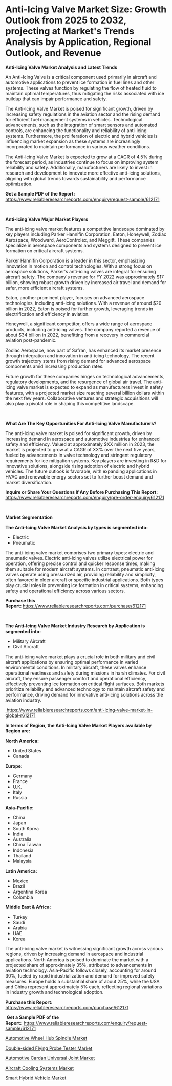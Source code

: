 <p><h1>Anti-Icing Valve Market Size: Growth Outlook from 2025 to 2032, projecting at Market's Trends Analysis by Application, Regional Outlook, and Revenue</h1></p><p><strong>Anti-Icing Valve Market Analysis and Latest Trends</strong></p>
<p><p>An Anti-Icing Valve is a critical component used primarily in aircraft and automotive applications to prevent ice formation in fuel lines and other systems. These valves function by regulating the flow of heated fluid to maintain optimal temperatures, thus mitigating the risks associated with ice buildup that can impair performance and safety.</p><p>The Anti-Icing Valve Market is poised for significant growth, driven by increasing safety regulations in the aviation sector and the rising demand for efficient fuel management systems in vehicles. Technological advancements, such as the integration of smart sensors and automated controls, are enhancing the functionality and reliability of anti-icing systems. Furthermore, the proliferation of electric and hybrid vehicles is influencing market expansion as these systems are increasingly incorporated to maintain performance in various weather conditions.</p><p>The Anti-Icing Valve Market is expected to grow at a CAGR of 4.5% during the forecast period, as industries continue to focus on improving system reliability and safety. Additionally, manufacturers are likely to invest in research and development to innovate more effective anti-icing solutions, aligning with global trends towards sustainability and performance optimization.</p></p>
<p><strong>Get a Sample PDF of the Report:&nbsp;</strong> <a href="https://www.reliableresearchreports.com/enquiry/request-sample/612171?utm_campaign=120&utm_medium=2&utm_source=Github&utm_content=ia&utm_term=23032025&utm_id=anti-icing-valve">https://www.reliableresearchreports.com/enquiry/request-sample/612171</a></p>
<p>&nbsp;</p>
<p><strong>Anti-Icing Valve Major Market Players</strong></p>
<p><p>The anti-icing valve market features a competitive landscape dominated by key players including Parker Hannifin Corporation, Eaton, Honeywell, Zodiac Aerospace, Woodward, AeroControlex, and Meggitt. These companies specialize in aerospace components and systems designed to prevent ice formation on critical aircraft systems.</p><p>Parker Hannifin Corporation is a leader in this sector, emphasizing innovation in motion and control technologies. With a strong focus on aerospace solutions, Parker's anti-icing valves are integral for ensuring aircraft safety. The company's revenue for FY 2022 was approximately $17 billion, showing robust growth driven by increased air travel and demand for safer, more efficient aircraft systems.</p><p>Eaton, another prominent player, focuses on advanced aerospace technologies, including anti-icing solutions. With a revenue of around $20 billion in 2022, Eaton is poised for further growth, leveraging trends in electrification and efficiency in aviation.</p><p>Honeywell, a significant competitor, offers a wide range of aerospace products, including anti-icing valves. The company reported a revenue of about $34 billion in 2022, benefitting from a recovery in commercial aviation post-pandemic.</p><p>Zodiac Aerospace, now part of Safran, has enhanced its market presence through integration and innovation in anti-icing technology. The recent growth trajectory stems from rising demand for advanced aerospace components amid increasing production rates.</p><p>Future growth for these companies hinges on technological advancements, regulatory developments, and the resurgence of global air travel. The anti-icing valve market is expected to expand as manufacturers invest in safety features, with a projected market size reaching several billion dollars within the next few years. Collaborative ventures and strategic acquisitions will also play a pivotal role in shaping this competitive landscape.</p></p>
<p>&nbsp;</p>
<p><strong>What Are The Key Opportunities For Anti-Icing Valve Manufacturers?</strong></p>
<p><p>The anti-icing valve market is poised for significant growth, driven by increasing demand in aerospace and automotive industries for enhanced safety and efficiency. Valued at approximately $XX million in 2023, the market is projected to grow at a CAGR of XX% over the next five years, fueled by advancements in valve technology and stringent regulatory requirements for ice mitigation systems. Key players are investing in R&D for innovative solutions, alongside rising adoption of electric and hybrid vehicles. The future outlook is favorable, with expanding applications in HVAC and renewable energy sectors set to further boost demand and market diversification.</p></p>
<p><strong>Inquire or Share Your Questions If Any Before Purchasing This Report:</strong> <a href="https://www.reliableresearchreports.com/enquiry/pre-order-enquiry/612171?utm_campaign=120&utm_medium=2&utm_source=Github&utm_content=ia&utm_term=23032025&utm_id=anti-icing-valve">https://www.reliableresearchreports.com/enquiry/pre-order-enquiry/612171</a></p>
<p>&nbsp;</p>
<p><strong>Market Segmentation</strong></p>
<p><strong>The Anti-Icing Valve Market Analysis by types is segmented into:</strong></p>
<p><ul><li>Electric</li><li>Pneumatic</li></ul></p>
<p><p>The anti-icing valve market comprises two primary types: electric and pneumatic valves. Electric anti-icing valves utilize electrical power for operation, offering precise control and quicker response times, making them suitable for modern aircraft systems. In contrast, pneumatic anti-icing valves operate using pressurized air, providing reliability and simplicity, often favored in older aircraft or specific industrial applications. Both types play crucial roles in preventing ice formation in critical systems, enhancing safety and operational efficiency across various sectors.</p></p>
<p><strong>Purchase this Report:&nbsp;</strong><a href="https://www.reliableresearchreports.com/purchase/612171?utm_campaign=120&utm_medium=2&utm_source=Github&utm_content=ia&utm_term=23032025&utm_id=anti-icing-valve">https://www.reliableresearchreports.com/purchase/612171</a></p>
<p>&nbsp;</p>
<p><strong>The Anti-Icing Valve Market Industry Research by Application is segmented into:</strong></p>
<p><ul><li>Military Aircraft</li><li>Civil Aircraft</li></ul></p>
<p><p>The anti-icing valve market plays a crucial role in both military and civil aircraft applications by ensuring optimal performance in varied environmental conditions. In military aircraft, these valves enhance operational readiness and safety during missions in harsh climates. For civil aircraft, they ensure passenger comfort and operational efficiency, effectively preventing ice formation on critical flight surfaces. Both markets prioritize reliability and advanced technology to maintain aircraft safety and performance, driving demand for innovative anti-icing solutions across the aviation industry.</p></p>
<p><a href="https://www.reliableresearchreports.com/anti-icing-valve-market-in-global-r612171?utm_campaign=120&utm_medium=2&utm_source=Github&utm_content=ia&utm_term=23032025&utm_id=anti-icing-valve">&nbsp;https://www.reliableresearchreports.com/anti-icing-valve-market-in-global-r612171</a></p>
<p><strong>In terms of Region, the Anti-Icing Valve Market Players available by Region are:</strong></p>
<p>
    <p> <strong> North America: </strong>
        <ul>
            <li>United States</li>
            <li>Canada</li>
        </ul>
        </p> 
    <p> <strong> Europe: </strong>
        <ul>
            <li>Germany</li>
            <li>France</li>
            <li>U.K.</li>
            <li>Italy</li>
            <li>Russia</li>
        </ul>
        </p> 
    <p> <strong> Asia-Pacific: </strong>
        <ul>
            <li>China</li>
            <li>Japan</li>
            <li>South Korea</li>
            <li>India</li>
            <li>Australia</li>
            <li>China Taiwan</li>
            <li>Indonesia</li>
            <li>Thailand</li>
            <li>Malaysia</li>
        </ul>
        </p> 
    <p> <strong> Latin America: </strong>
        <ul>
            <li>Mexico</li>
            <li>Brazil</li>
            <li>Argentina Korea</li>
            <li>Colombia</li>
        </ul>
        </p> 
    <p> <strong> Middle East & Africa: </strong>
        <ul>
            <li>Turkey</li>
            <li>Saudi</li>
            <li>Arabia</li>
            <li>UAE</li>
            <li>Korea</li>
        </ul>
    </p>
    </p>
<p><p>The anti-icing valve market is witnessing significant growth across various regions, driven by increasing demand in aerospace and industrial applications. North America is poised to dominate the market with a projected share of approximately 35%, attributed to advancements in aviation technology. Asia-Pacific follows closely, accounting for around 30%, fueled by rapid industrialization and demand for improved safety measures. Europe holds a substantial share of about 25%, while the USA and China represent approximately 5% each, reflecting regional variations in industry growth and technological adoption.</p></p>
<p><strong>Purchase this Report: </strong><a href="https://www.reliableresearchreports.com/purchase/612171?utm_campaign=120&utm_medium=2&utm_source=Github&utm_content=ia&utm_term=23032025&utm_id=anti-icing-valve">https://www.reliableresearchreports.com/purchase/612171</a></p>
<p>&nbsp;<strong>Get a Sample PDF of the Report:&nbsp;&nbsp;</strong><a href="https://www.reliableresearchreports.com/enquiry/request-sample/612171?utm_campaign=120&utm_medium=2&utm_source=Github&utm_content=ia&utm_term=23032025&utm_id=anti-icing-valve">https://www.reliableresearchreports.com/enquiry/request-sample/612171</a></p>
<p><strong></strong></p>
<p><p><a href="https://github.com/koopalujale2/Market-Research-Report-List-1/blob/main/automotive-wheel-hub-spindle-market.md?utm_campaign=120&utm_medium=2&utm_source=Github&utm_content=ia&utm_term=23032025&utm_id=anti-icing-valve">Automotive Wheel Hub Spindle Market</a></p><p><a href="https://github.com/rembaentin6f/Market-Research-Report-List-1/blob/main/double-sided-flying-probe-tester-market.md?utm_campaign=120&utm_medium=2&utm_source=Github&utm_content=ia&utm_term=23032025&utm_id=anti-icing-valve">Double-sided Flying Probe Tester Market</a></p><p><a href="https://github.com/tineamonaya/Market-Research-Report-List-1/blob/main/automotive-cardan-universal-joint-market.md?utm_campaign=120&utm_medium=2&utm_source=Github&utm_content=ia&utm_term=23032025&utm_id=anti-icing-valve">Automotive Cardan Universal Joint Market</a></p><p><a href="https://github.com/dukawashviro/Market-Research-Report-List-1/blob/main/aircraft-cooling-systems-market.md?utm_campaign=120&utm_medium=2&utm_source=Github&utm_content=ia&utm_term=23032025&utm_id=anti-icing-valve">Aircraft Cooling Systems Market</a></p><p><a href="https://github.com/molayrabeta/Market-Research-Report-List-1/blob/main/smart-hybrid-vehicle-market.md?utm_campaign=120&utm_medium=2&utm_source=Github&utm_content=ia&utm_term=23032025&utm_id=anti-icing-valve">Smart Hybrid Vehicle Market</a></p></p>